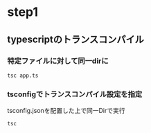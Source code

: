 # step1
## typescriptのトランスコンパイル
### 特定ファイルに対して同一dirに
```$xslt
tsc app.ts
```

### tsconfigでトランスコンパイル設定を指定
tsconfig.jsonを配置した上で同一Dirで実行
```$xslt
tsc
```